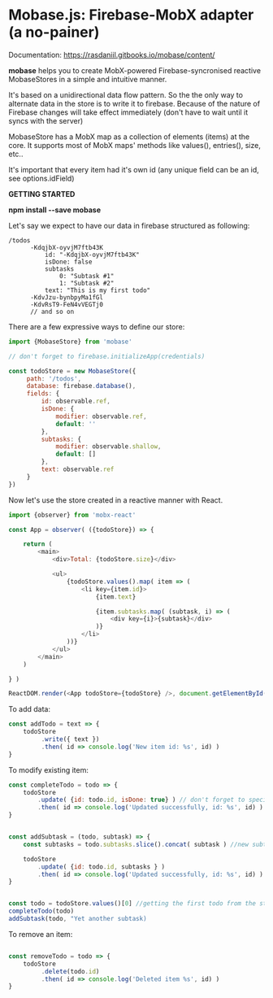 # Mobase.js: Firebase-MobX adapter (a no-painer)

Documentation: https://rasdaniil.gitbooks.io/mobase/content/

**mobase** helps you to create MobX-powered Firebase-syncronised reactive MobaseStores in a simple and intuitive manner.

It's based on a unidirectional data flow pattern. So the the only way to alternate data in the store is to write it to firebase. Because of the nature of Firebase changes will take effect immediately (don't have to wait until it syncs with the server)

MobaseStore has a MobX map as a collection of elements (items) at the core. It supports most of MobX maps' methods like values(), entries(), size, etc..

It's important that every item had it's own id (any unique field can be an id, see options.idField)



**GETTING STARTED**

**npm install --save mobase**

Let's say we expect to have our data in firebase structured as following:

```
/todos
      -KdqjbX-oyvjM7ftb43K
          id: "-KdqjbX-oyvjM7ftb43K"
          isDone: false
          subtasks
              0: "Subtask #1"
              1: "Subtask #2"
          text: "This is my first todo"
      -KdvJzu-bynbpyMa1fGl
      -KdvRsT9-FeN4vVEGTj0
      // and so on
```


There are a few expressive ways to define our store:

```javascript
import {MobaseStore} from 'mobase'

// don't forget to firebase.initializeApp(credentials)

const todoStore = new MobaseStore({
     path: '/todos',
     database: firebase.database(),
     fields: {
         id: observable.ref,
         isDone: {
             modifier: observable.ref,
             default: ''
         },
         subtasks: {
             modifier: observable.shallow,
             default: []
         },
         text: observable.ref
     }
})

```


Now let's use the store created in a reactive manner with React.

```javascript
import {observer} from 'mobx-react'

const App = observer( ({todoStore}) => {

    return (
        <main>
            <div>Total: {todoStore.size}</div>

            <ul>
                {todoStore.values().map( item => (
                    <li key={item.id}>
                        {item.text}

                        {item.subtasks.map( (subtask, i) => (
                            <div key={i}>{subtask}</div>
                        )}
                    </li>
                ))}
            </ul>
        </main>
    )

} )

ReactDOM.render(<App todoStore={todoStore} />, document.getElementById('app'));
```

To add data:

```javascript
const addTodo = text => {
    todoStore
         .write({ text })
         .then( id => console.log('New item id: %s', id) )
}
```


To modify existing item:

```javascript
const completeTodo = todo => {
    todoStore
        .update( {id: todo.id, isDone: true} ) // don't forget to specify id of the object being updated
        .then( id => console.log('Updated successfully, id: %s', id) )
}


const addSubtask = (todo, subtask) => {
    const subtasks = todo.subtasks.slice().concat( subtask ) //new subtasks array

    todoStore
        .update( {id: todo.id, subtasks } )
        .then( id => console.log('Updated successfully, id: %s', id) )
}


const todo = todoStore.values()[0] //getting the first todo from the store
completeTodo(todo)
addSubtask(todo, "Yet another subtask)
```

To remove an item:

```javascript

const removeTodo = todo => {
    todoStore
         .delete(todo.id)
         .then( id => console.log('Deleted item %s', id) )
}
```





















